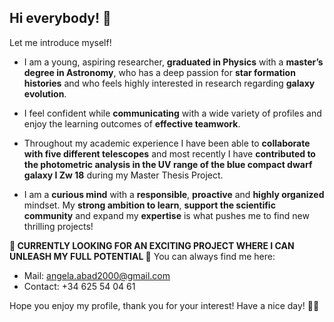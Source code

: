 ## Hi everybody! 👋
Let me introduce myself! 

- I am a young, aspiring researcher, **graduated in Physics** with a **master’s degree in Astronomy**, who has a deep passion for **star formation histories** and who feels highly interested in research regarding **galaxy evolution**.

- I feel confident while **communicating** with a wide variety of profiles and enjoy the learning outcomes of **effective teamwork**.

- Throughout my academic experience I have been able to **collaborate with five different telescopes** and most recently I have **contributed to the photometric analysis in the UV range of the blue compact dwarf galaxy I Zw 18** during my Master Thesis Project.

- I am a **curious mind** with a **responsible**, **proactive** and **highly organized** mindset. My **strong ambition to learn**, **support the scientific community** and expand my **expertise** is what pushes me to find new thrilling projects!


**📢 CURRENTLY LOOKING FOR AN EXCITING PROJECT WHERE I CAN UNLEASH MY FULL POTENTIAL 📢**
You can always find me here:

- Mail: angela.abad2000@gmail.com
- Contact: +34 625 54 04 61
  
Hope you enjoy my profile, thank you for your interest! Have a nice day! 🔭😄


